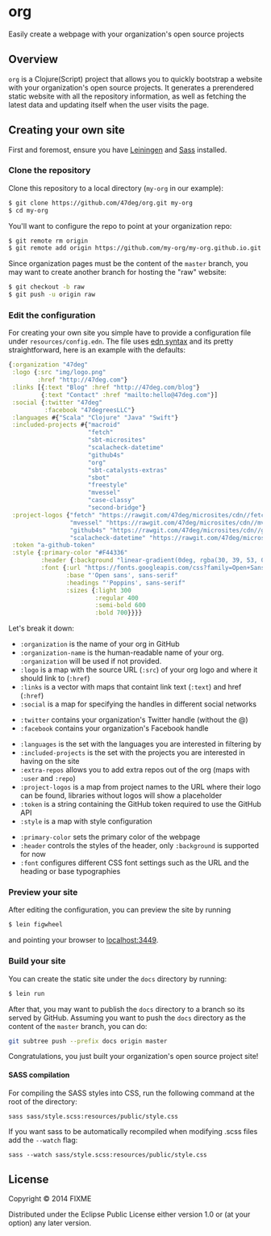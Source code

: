 # org

Easily create a webpage with your organization's open source projects

## Overview

`org` is a Clojure(Script) project that allows you to quickly bootstrap a website with your organization's open source projects.
It generates a prerendered static website with all the repository information, as well as fetching the latest data and updating
itself when the user visits the page.

## Creating your own site

First and foremost, ensure you have [Leiningen](http://leiningen.org) and [Sass](http://sass-lang.com) installed.

### Clone the repository

Clone this repository to a local directory (`my-org` in our example):

```sh
$ git clone https://github.com/47deg/org.git my-org
$ cd my-org
```

You'll want to configure the repo to point at your organization repo:

```sh
$ git remote rm origin
$ git remote add origin https://github.com/my-org/my-org.github.io.git
```

Since organization pages must be the content of the `master` branch, you may want to create another
branch for hosting the "raw" website:

```sh
$ git checkout -b raw
$ git push -u origin raw
```

### Edit the configuration

For creating your own site you simple have to provide a configuration file under `resources/config.edn`. The file uses [edn syntax](https://github.com/edn-format/edn)
and its pretty straightforward, here is an example with the defaults:

```clojure
{:organization "47deg"
 :logo {:src "img/logo.png"
        :href "http://47deg.com"}
 :links [{:text "Blog" :href "http://47deg.com/blog"}
         {:text "Contact" :href "mailto:hello@47deg.com"}]
 :social {:twitter "47deg"
          :facebook "47degreesLLC"}
 :languages #{"Scala" "Clojure" "Java" "Swift"}
 :included-projects #{"macroid"
                      "fetch"
                      "sbt-microsites"
                      "scalacheck-datetime"
                      "github4s"
                      "org"
                      "sbt-catalysts-extras"
                      "sbot"
                      "freestyle"
                      "mvessel"
                      "case-classy"
                      "second-bridge"}
 :project-logos {"fetch" "https://rawgit.com/47deg/microsites/cdn//fetch/navbar_brand.png"
                 "mvessel" "https://rawgit.com/47deg/microsites/cdn//mvessel/navbar_brand.png"
                 "github4s" "https://rawgit.com/47deg/microsites/cdn//github4s/navbar_brand.png"
                 "scalacheck-datetime" "https://rawgit.com/47deg/microsites/cdn//scalacheck-datetime/navbar_brand.png"}
 :token "a-github-token"
 :style {:primary-color "#F44336"
         :header {:background "linear-gradient(0deg, rgba(30, 39, 53, 0.88), rgba(30, 39, 53, 0.88)), url(\"../img/header-background.jpg\") no-repeat center center"}
         :font {:url "https://fonts.googleapis.com/css?family=Open+Sans:300,400,600,700|Poppins:300,400"
                :base "'Open sans', sans-serif"
                :headings "'Poppins', sans-serif"
                :sizes {:light 300
                        :regular 400
                        :semi-bold 600
                        :bold 700}}}}
```

Let's break it down:

- `:organization` is the name of your org in GitHub
- `:organization-name` is the human-readable name of your org. `:organization` will be used if not provided.
- `:logo` is a map with the source URL (`:src`) of your org logo and where it should link to (`:href`)
- `:links` is a vector with maps that containt link text (`:text`) and href (`:href`)
- `:social` is a map for specifying the handles in different social networks
 + `:twitter` contains your organization's Twitter handle (without the @)
 + `:facebook` contains your organization's Facebook handle
- `:languages` is the set with the languages you are interested in filtering by
- `:included-projects` is the set with the projects you are interested in having on the site
- `:extra-repos` allows you to add extra repos out of the org (maps with `:user` and `:repo`)
- `:project-logos` is a map from project names to the URL where their logo can be found, libraries without logos will show a placeholder
- `:token` is a string containing the GitHub token required to use the GitHub API
- `:style` is a map with style configuration
 + `:primary-color` sets the primary color of the webpage
 + `:header` controls the styles of the header, only `:background` is supported for now
 + `:font` configures different CSS font settings such as the URL and the heading or base typographies
 
### Preview your site

After editing the configuration, you can preview the site by running

```sh
$ lein figwheel
```

and pointing your browser to [localhost:3449](http://localhost:3449).

### Build your site

You can create the static site under the `docs` directory by running:

```sh
$ lein run
```

After that, you may want to publish the `docs` directory to a branch so its served by GitHub.
Assuming you want to push the `docs` directory as the content of the `master` branch, you can do:

```sh
git subtree push --prefix docs origin master
```
	
	
Congratulations, you just built your organization's open source project site!

#### SASS compilation

For compiling the SASS styles into CSS, run the following command at the root of the directory:

    sass sass/style.scss:resources/public/style.css

If you want sass to be automatically recompiled when modifying .scss files add the `--watch` flag:

    sass --watch sass/style.scss:resources/public/style.css

## License

Copyright © 2014 FIXME

Distributed under the Eclipse Public License either version 1.0 or (at your option) any later version.
